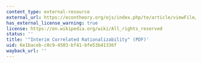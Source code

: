 ```yaml
---
content_type: external-resource
external_url: https://econtheory.org/ojs/index.php/te/article/viewFile/20070015/1059/47
has_external_license_warning: true
license: https://en.wikipedia.org/wiki/All_rights_reserved
status: ''
title: '"Interim Correlated Rationalizability" (PDF)'
uid: 6e1baceb-c0c9-4503-bf41-bfe53b41336f
wayback_url: ''
---
```

